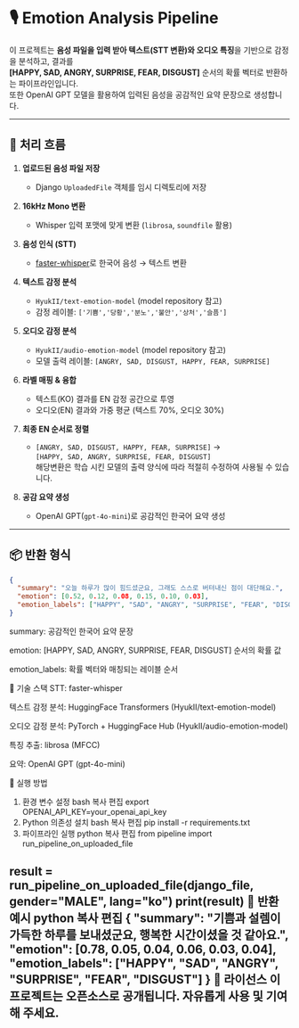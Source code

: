 # 🎙 Emotion Analysis Pipeline

이 프로젝트는 **음성 파일을 입력 받아 텍스트(STT 변환)와 오디오 특징**을 기반으로 감정을 분석하고, 결과를  
**[HAPPY, SAD, ANGRY, SURPRISE, FEAR, DISGUST]** 순서의 확률 벡터로 반환하는 파이프라인입니다.  
또한 OpenAI GPT 모델을 활용하여 입력된 음성을 공감적인 요약 문장으로 생성합니다.  

---

## 📌 처리 흐름

1. **업로드된 음성 파일 저장**
   - Django `UploadedFile` 객체를 임시 디렉토리에 저장

2. **16kHz Mono 변환**
   - Whisper 입력 포맷에 맞게 변환 (`librosa`, `soundfile` 활용)

3. **음성 인식 (STT)**
   - [faster-whisper](https://github.com/guillaumekln/faster-whisper)로 한국어 음성 → 텍스트 변환

4. **텍스트 감정 분석**
   - `HyukII/text-emotion-model` (model repository 참고)
   - 감정 레이블: `['기쁨','당황','분노','불안','상처','슬픔']`

5. **오디오 감정 분석**
   - `HyukII/audio-emotion-model` (model repository 참고)
   - 모델 출력 레이블: `[ANGRY, SAD, DISGUST, HAPPY, FEAR, SURPRISE]`

6. **라벨 매핑 & 융합**
   - 텍스트(KO) 결과를 EN 감정 공간으로 투영
   - 오디오(EN) 결과와 가중 평균 (텍스트 70%, 오디오 30%)

7. **최종 EN 순서로 정렬**
   - `[ANGRY, SAD, DISGUST, HAPPY, FEAR, SURPRISE]` →  
     `[HAPPY, SAD, ANGRY, SURPRISE, FEAR, DISGUST]`   
     해당변환은 학습 시킨 모델의 출력 양식에 따라 적절히 수정하여 사용될 수 있습니다.

8. **공감 요약 생성**
   - OpenAI GPT(`gpt-4o-mini`)로 공감적인 한국어 요약 생성

---

## 📦 반환 형식

```json
{
  "summary": "오늘 하루가 많이 힘드셨군요, 그래도 스스로 버텨내신 점이 대단해요.",
  "emotion": [0.52, 0.12, 0.08, 0.15, 0.10, 0.03],
  "emotion_labels": ["HAPPY", "SAD", "ANGRY", "SURPRISE", "FEAR", "DISGUST"]
}
```
summary: 공감적인 한국어 요약 문장

emotion: [HAPPY, SAD, ANGRY, SURPRISE, FEAR, DISGUST] 순서의 확률 값

emotion_labels: 확률 벡터와 매칭되는 레이블 순서

🔧 기술 스택
STT: faster-whisper

텍스트 감정 분석: HuggingFace Transformers (HyukII/text-emotion-model)

오디오 감정 분석: PyTorch + HuggingFace Hub (HyukII/audio-emotion-model)

특징 추출: librosa (MFCC)

요약: OpenAI GPT (gpt-4o-mini)

🚀 실행 방법
1. 환경 변수 설정
bash
복사
편집
export OPENAI_API_KEY=your_openai_api_key
2. Python 의존성 설치
bash
복사
편집
pip install -r requirements.txt
3. 파이프라인 실행
python
복사
편집
from pipeline import run_pipeline_on_uploaded_file

result = run_pipeline_on_uploaded_file(django_file, gender="MALE", lang="ko")
print(result)
📂 반환 예시
python
복사
편집
{
  "summary": "기쁨과 설렘이 가득한 하루를 보내셨군요, 행복한 시간이셨을 것 같아요.",
  "emotion": [0.78, 0.05, 0.04, 0.06, 0.03, 0.04],
  "emotion_labels": ["HAPPY", "SAD", "ANGRY", "SURPRISE", "FEAR", "DISGUST"]
}
📜 라이선스
이 프로젝트는 오픈소스로 공개됩니다. 자유롭게 사용 및 기여해 주세요.
---
